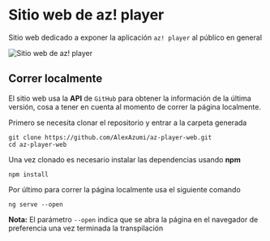 # Sitio web de az! player
Sitio web dedicado a exponer la aplicación `az! player` al público en general

<img src="https://i.ibb.co/Hp2DXQY/P-gina-web.png" alt="Sitio web de az! player">

## Correr localmente
El sitio web usa la **API** de ``GitHub`` para obtener la información de la última versión, cosa a tener en cuenta al momento de correr la página localmente.

Primero se necesita clonar el repositorio y entrar a la carpeta generada
```
git clone https://github.com/AlexAzumi/az-player-web.git
cd az-player-web
```
Una vez clonado es necesario instalar las dependencias usando **npm**
```
npm install
```
Por último para correr la página localmente usa el siguiente comando
```
ng serve --open
```
**Nota:** El parámetro `--open` indica que se abra la página en el navegador de preferencia una vez terminada la transpilación
